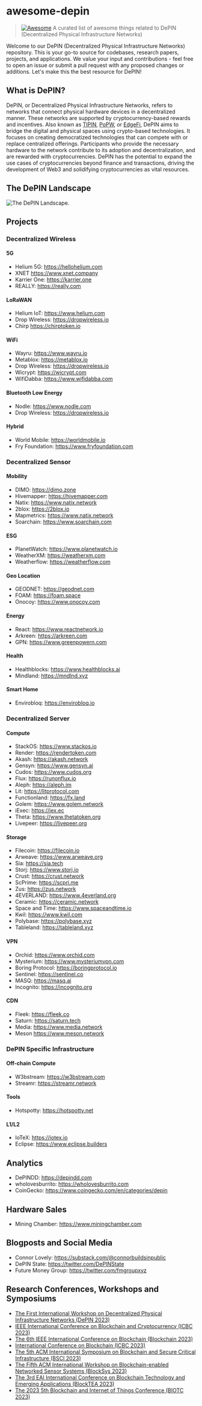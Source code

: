 # awesome-depin
> [![Awesome](https://awesome.re/badge.svg)](https://awesome.re) A curated list of awesome things related to DePIN (Decentralized Physical Infrastructure Networks)

Welcome to our DePIN (Decentralized Physical Infrastructure Networks) repository. This is your go-to source for codebases, research papers, projects, and applications. We value your input and contributions - feel free to open an issue or submit a pull request with any proposed changes or additions. Let's make this the best resource for DePIN!

## What is DePIN?
DePIN, or Decentralized Physical Infrastructure Networks, refers to networks that connect physical hardware devices in a decentralized manner. These networks are supported by cryptocurrency-based rewards and incentives. Also known as [TIPIN](https://medium.com/@mikezajko_16091/token-incentivized-physical-infrastructure-networks-3548b3182d82), [PoPW](https://multicoin.capital/2022/04/05/proof-of-physical-work/), or [EdgeFi](https://medium.com/borderless-capital/edgefi-597b9c747a94), DePIN aims to bridge the digital and physical spaces using crypto-based technologies. It focuses on creating democratized technologies that can compete with or replace centralized offerings. Participants who provide the necessary hardware to the network contribute to its adoption and decentralization, and are rewarded with cryptocurrencies. DePIN has the potential to expand the use cases of cryptocurrencies beyond finance and transactions, driving the development of Web3 and solidifying cryptocurrencies as vital resources.

## The DePIN Landscape
![The DePIN Landscape.](./depin-landscape.png)

## Projects

### Decentralized Wireless
#### 5G 
- Helium 5G: https://hellohelium.com
- XNET https://www.xnet.company
- Karrier One: https://karrier.one
- REALLY: https://really.com

#### LoRaWAN
- Helium IoT: https://www.helium.com
- Drop Wireless: https://dropwireless.io
- Chirp https://chirptoken.io

#### WiFi
- Wayru: https://www.wayru.io
- Metablox: https://metablox.io
- Drop Wireless: https://dropwireless.io
- Wicrypt: https://wicrypt.com
- WifiDabba: https://www.wifidabba.com

#### Bluetooth Low Energy 
- Nodle: https://www.nodle.com
- Drop Wireless: https://dropwireless.io

#### Hybrid 
- World Mobile: https://worldmobile.io
- Fry Foundation: https://www.fryfoundation.com

### Decentralized Sensor 
#### Mobility
- DIMO: https://dimo.zone
- Hivemapper: https://hivemapper.com
- Natix: https://www.natix.network
- 2blox: https://2blox.io
- Mapmetrics: https://www.natix.network
- Soarchain: https://www.soarchain.com

#### ESG
- PlanetWatch: https://www.planetwatch.io
- WeatherXM: https://weatherxm.com
- Weatherflow: https://weatherflow.com

#### Geo Location
- GEODNET: https://geodnet.com
- FOAM: https://foam.space
- Onocoy: https://www.onocoy.com

#### Energy
- React: https://www.reactnetwork.io
- Arkreen: https://arkreen.com
- GPN: https://www.greenpowern.com

#### Health
- Healthblocks: https://www.healthblocks.ai
- Mindland: https://mndlnd.xyz

#### Smart Home
- Envirobloq: https://envirobloq.io

### Decentralized Server
#### Compute
- StackOS: https://www.stackos.io
- Render: https://rendertoken.com
- Akash: https://akash.network
- Gensyn: https://www.gensyn.ai
- Cudos: https://www.cudos.org
- Flux: https://runonflux.io
- Aleph: https://aleph.im
- Lit: https://litprotocol.com
- Functionland: https://fx.land
- Golem: https://www.golem.network
- iExec: https://iex.ec
- Theta: https://www.thetatoken.org
- Livepeer: https://livepeer.org

#### Storage
- Filecoin: https://filecoin.io
- Arweave: https://www.arweave.org
- Sia: https://sia.tech
- Storj: https://www.storj.io
- Crust: https://crust.network
- ScPrime: https://scpri.me
- Zus: https://zus.network
- 4EVERLAND: https://www.4everland.org
- Ceramic: https://ceramic.network
- Space and Time: https://www.spaceandtime.io
- Kwil: https://www.kwil.com
- Polybase: https://polybase.xyz
- Tableland: https://tableland.xyz

#### VPN
- Orchid: https://www.orchid.com
- Mysterium: https://www.mysteriumvpn.com
- Boring Protocol: https://boringprotocol.io
- Sentinel: https://sentinel.co
- MASQ: https://masq.ai
- Incognito: https://incognito.org

#### CDN 
- Fleek: https://fleek.co
- Saturn: https://saturn.tech
- Media: https://www.media.network
- Meson https://www.meson.network

### DePIN Specific Infrastructure 
#### Off-chain Compute
- W3bstream: https://w3bstream.com
- Streamr: https://streamr.network

#### Tools
- Hotspotty: https://hotspotty.net

#### L1/L2
- IoTeX: https://iotex.io
- Eclipse: https://www.eclipse.builders

## Analytics
- DePINDD: https://depindd.com
- wholovesburrito: https://wholovesburrito.com
- CoinGecko: https://www.coingecko.com/en/categories/depin

## Hardware Sales
- Mining Chamber: https://www.miningchamber.com

## Blogposts and Social Media
- Connor Lovely: https://substack.com/@connorbuildsinpublic
- DePIN State: https://twitter.com/DePINState
- Future Money Group: https://twitter.com/fmgroupxyz

## Research Conferences, Workshops and Symposiums
- [The First International Workshop on Decentralized Physical Infrastructure Networks (DePIN 2023)](https://wfiot2023.iot.ieee.org/1st-international-workshop-decentralized-physical-infrastructure-networks-depin-2023)
- [IEEE International Conference on Blockchain and Cryptocurrency (ICBC 2023)](https://icbc2023.ieee-icbc.org/)
- [The 6th IEEE International Conference on Blockchain (Blockchain 2023)](https://ieee-cybermatics.org/2023/blockchain/)
- [International Conference on Blockchain (ICBC 2023)](https://www.servicessociety.org/icbc)
- [The 5th ACM International Symposium on Blockchain and Secure Critical Infrastructure (BSCI 2023)](http://www.cloud-conf.net/bsci/2023/)
- [The Fifth ACM International Workshop on Blockchain-enabled Networked Sensor Systems (BlockSys 2023)](https://acmblocksys.github.io/blocksys2023/)
- [The 3rd EAI International Conference on Blockchain Technology and Emerging Applications (BlockTEA 2023)](https://blocktea.eai-conferences.org/2023/)
- [The 2023 5th Blockchain and Internet of Things Conference (BIOTC 2023)](http://www.biotc.net/)
